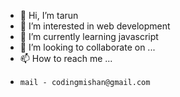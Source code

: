 - 👋 Hi, I’m tarun
- 👀 I’m interested in web development
- 🌱 I’m currently learning javascript
- 💞️ I’m looking to collaborate on ...
- 📫 How to reach me ...
-     mail - codingmishan@gmail.com

<!---
projectvg/projectvg is a ✨ special ✨ repository because its `README.md` (this file) appears on your GitHub profile.
You can click the Preview link to take a look at your changes.
--->
